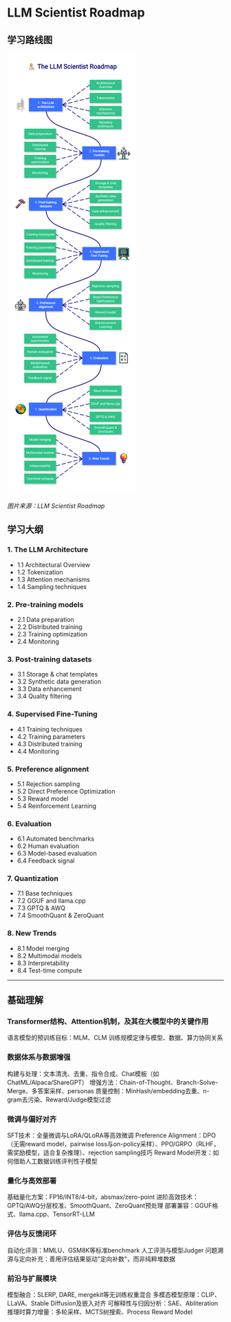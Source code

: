 # LLM Scientist Roadmap

## 学习路线图

![LLM Scientist Roadmap](../images/roadmap_scientist.png)

*图片来源：LLM Scientist Roadmap*

## 学习大纲

### 1. The LLM Architecture

- 1.1 Architectural Overview
- 1.2 Tokenization
- 1.3 Attention mechanisms
- 1.4 Sampling techniques

### 2. Pre-training models

- 2.1 Data preparation
- 2.2 Distributed training
- 2.3 Training optimization
- 2.4 Monitoring

### 3. Post-training datasets

- 3.1 Storage & chat templates
- 3.2 Synthetic data generation
- 3.3 Data enhancement
- 3.4 Quality filtering

### 4. Supervised Fine-Tuning

- 4.1 Training techniques
- 4.2 Training parameters
- 4.3 Distributed training
- 4.4 Monitoring

### 5. Preference alignment

- 5.1 Rejection sampling
- 5.2 Direct Preference Optimization
- 5.3 Reward model
- 5.4 Reinforcement Learning

### 6. Evaluation

- 6.1 Automated benchmarks
- 6.2 Human evaluation
- 6.3 Model-based evaluation
- 6.4 Feedback signal

### 7. Quantization

- 7.1 Base techniques
- 7.2 GGUF and llama.cpp
- 7.3 GPTQ & AWQ
- 7.4 SmoothQuant & ZeroQuant

### 8. New Trends

- 8.1 Model merging
- 8.2 Multimodal models
- 8.3 Interpretability
- 8.4 Test-time compute

---

## 基础理解

### Transformer结构、Attention机制，及其在大模型中的关键作用

语言模型的预训练目标：MLM、CLM
训练规模定律与模型、数据、算力协同关系

### 数据体系与数据增强

构建与处理：文本清洗、去重、指令合成、Chat模板（如ChatML/Alpaca/ShareGPT）
增强方法：Chain-of-Thought、Branch-Solve-Merge、多答案采样、personas
质量控制：MinHash/embedding去重、n-gram去污染、Reward/Judge模型过滤

### 微调与偏好对齐

SFT技术：全量微调与LoRA/QLoRA等高效微调
Preference Alignment：DPO（无需reward model，pairwise loss与on-policy采样）、PPO/GRPO（RLHF，需奖励模型，适合复杂推理）、rejection sampling技巧
Reward Model开发：如何借助人工数据训练评判性子模型

### 量化与高效部署

基础量化方案：FP16/INT8/4-bit，absmax/zero-point
进阶高效技术：GPTQ/AWQ分层校准、SmoothQuant、ZeroQuant预处理
部署兼容：GGUF格式、llama.cpp、TensorRT-LLM

### 评估与反馈闭环

自动化评测：MMLU、GSM8K等标准benchmark
人工评测与模型Judger
问题溯源与定向补充：善用评估结果驱动"定向补数"，而非纯粹堆数据

### 前沿与扩展模块

模型融合：SLERP, DARE, mergekit等无训练权重混合
多模态模型原理：CLIP、LLaVA、Stable Diffusion及嵌入对齐
可解释性与归因分析：SAE、Abliteration
推理时算力增量：多轮采样、MCTS树搜索、Process Reward Model
